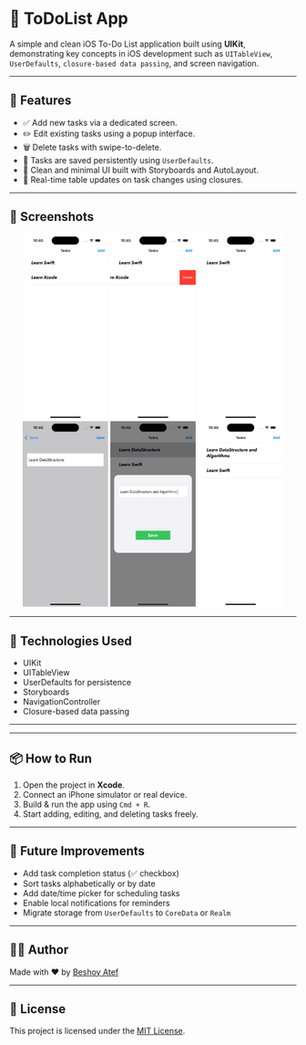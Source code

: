 # 📝 ToDoList App

A simple and clean iOS To-Do List application built using **UIKit**, demonstrating key concepts in iOS development such as `UITableView`, `UserDefaults`, `closure-based data passing`, and screen navigation.

---

## 📱 Features

- ✅ Add new tasks via a dedicated screen.
- ✏️ Edit existing tasks using a popup interface.
- 🗑️ Delete tasks with swipe-to-delete.
- 💾 Tasks are saved persistently using `UserDefaults`.
- 🚀 Clean and minimal UI built with Storyboards and AutoLayout.
- 🔁 Real-time table updates on task changes using closures.

---

## 🧪 Screenshots

<p align="center">
  <img src="Screenshots/1.png" width="150"/>
  <img src="Screenshots/2.png" width="150"/>
  <img src="Screenshots/3.png" width="150"/>
  <img src="Screenshots/4.png" width="150"/>
  <img src="Screenshots/5.png" width="150"/>
  <img src="Screenshots/6.png" width="150"/>

</p>

---

## 🧠 Technologies Used

- UIKit
- UITableView
- UserDefaults for persistence
- Storyboards
- NavigationController
- Closure-based data passing

---


---

## 📦 How to Run

1. Open the project in **Xcode**.
2. Connect an iPhone simulator or real device.
3. Build & run the app using `Cmd + R`.
4. Start adding, editing, and deleting tasks freely.

---

## 🚧 Future Improvements

- Add task completion status (✅ checkbox)
- Sort tasks alphabetically or by date
- Add date/time picker for scheduling tasks
- Enable local notifications for reminders
- Migrate storage from `UserDefaults` to `CoreData` or `Realm`

---

## 🙋‍♂️ Author

Made with ❤️ by [Beshoy Atef](https://github.com/beshoyatef)

---

## 📃 License

This project is licensed under the [MIT License](LICENSE).



